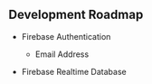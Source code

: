 ## Development Roadmap

-   Firebase Authentication

    -   Email Address

-   Firebase Realtime Database
